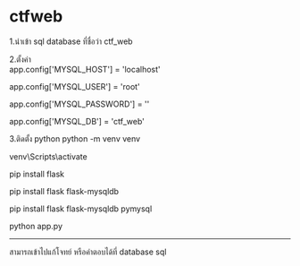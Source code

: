 ﻿# ctfweb
1.นำเข้า sql database  ที่ชื่อว่า ctf_web

2.ตั้งค่า  
app.config['MYSQL_HOST'] = 'localhost'
        
app.config['MYSQL_USER'] = 'root'
        
app.config['MYSQL_PASSWORD'] = ''
        
app.config['MYSQL_DB'] = 'ctf_web'


3.ติดตั้ง python
python -m venv venv
  
venv\Scripts\activate
  
pip install flask
  
pip install flask flask-mysqldb
  
pip install flask flask-mysqldb pymysql
  
python app.py

***
สามารถเข้าไปแก้โจทย์ หรือคำตอบได้ที่ database sql

